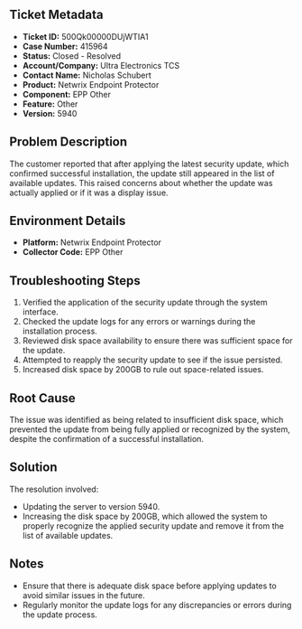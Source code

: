 ## Ticket Metadata
- **Ticket ID:** 500Qk00000DUjWTIA1
- **Case Number:** 415964
- **Status:** Closed - Resolved
- **Account/Company:** Ultra Electronics TCS
- **Contact Name:** Nicholas Schubert
- **Product:** Netwrix Endpoint Protector
- **Component:** EPP Other
- **Feature:** Other
- **Version:** 5940

## Problem Description
The customer reported that after applying the latest security update, which confirmed successful installation, the update still appeared in the list of available updates. This raised concerns about whether the update was actually applied or if it was a display issue.

## Environment Details
- **Platform:** Netwrix Endpoint Protector
- **Collector Code:** EPP Other

## Troubleshooting Steps
1. Verified the application of the security update through the system interface.
2. Checked the update logs for any errors or warnings during the installation process.
3. Reviewed disk space availability to ensure there was sufficient space for the update.
4. Attempted to reapply the security update to see if the issue persisted.
5. Increased disk space by 200GB to rule out space-related issues.

## Root Cause
The issue was identified as being related to insufficient disk space, which prevented the update from being fully applied or recognized by the system, despite the confirmation of a successful installation.

## Solution
The resolution involved:
- Updating the server to version 5940.
- Increasing the disk space by 200GB, which allowed the system to properly recognize the applied security update and remove it from the list of available updates.

## Notes
- Ensure that there is adequate disk space before applying updates to avoid similar issues in the future.
- Regularly monitor the update logs for any discrepancies or errors during the update process.